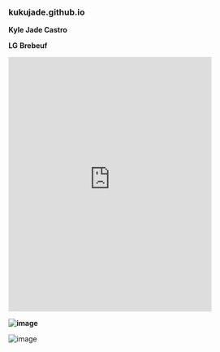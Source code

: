 ### kukujade.github.io
**Kyle Jade Castro**

**LG** **Brebeuf**

<iframe width="400" height="500" src="https://www.youtube.com/embed/X1_9pWTLNWk" title="YouTube video player" frameborder="0" allow="accelerometer; autoplay; clipboard-write; encrypted-media; gyroscope; picture-in-picture; web-share" allowfullscreen></iframe>

**![image](https://user-images.githubusercontent.com/122419362/211956307-652507c2-0cc7-4edf-b8f3-e85015f4c6b5.png)**

![image](https://user-images.githubusercontent.com/122419362/211955994-02d90a34-6809-4c0a-aaa3-974e7debdbe8.png)
